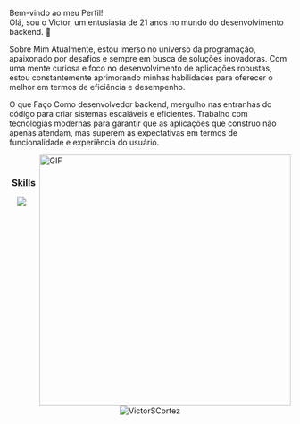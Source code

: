Bem-vindo ao meu Perfil!</br>
Olá, sou o Victor, um entusiasta de 21 anos no mundo do desenvolvimento backend. 🚀

Sobre Mim
Atualmente, estou imerso no universo da programação, apaixonado por desafios e sempre em busca de soluções inovadoras. Com uma mente curiosa e foco no desenvolvimento de aplicações robustas, estou constantemente aprimorando minhas habilidades para oferecer o melhor em termos de eficiência e desempenho.

O que Faço
Como desenvolvedor backend, mergulho nas entranhas do código para criar sistemas escaláveis e eficientes. Trabalho com tecnologias modernas para garantir que as aplicações que construo não apenas atendam, mas superem as expectativas em termos de funcionalidade e experiência do usuário.

  <img align="right" alt="GIF" src=https://github.com/VictorSCortez/VictorSCortez/assets/151647997/57deb166-547c-46a8-a803-cecd87e50e45 width="450" />
  </br>
  
<h3 align="center">Skills</h3>
<div align="center"> 
<div style="display: inline_block">
      <img src="https://skillicons.dev/icons?i=html,css,python,mysql" />
    </a></a>
</div>
</div>
</br>


<!--Por hoje é isso pessoal-->

</br> <p align="center"> <img src="https://github-readme-stats.vercel.app/api?username=VictorSCortez&show_icons=true&theme=gotham" alt="VictorSCortez" />
